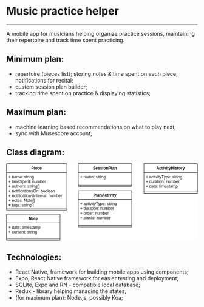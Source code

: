 # Music practice helper

------

A mobile app for musicians helping organize practice sessions, maintaining their repertoire and  track time spent practicing.

## Minimum plan:

- repertoire (pieces list); storing notes & time spent on each piece, notifications for recital;
- custom session plan builder;
- tracking time spent on practice & displaying statistics;


## Maximum plan:

- machine learning based recommendations on what to play next;
- sync with Musescore account;

## Class diagram:

![Classes](./assets/classes.png)

## Technologies:

- React Native, framework for building mobile apps using components;
- Expo, React Native framework for easier testing and deployment;
- SQLite, Expo and RN - compatible local database;
- Redux - library helping managing the states;
- (for maximum plan): Node.js, possibly Koa;
 

